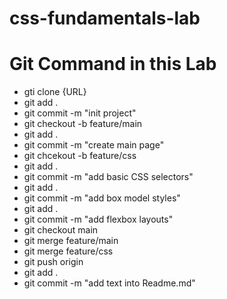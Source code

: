 # css-fundamentals-lab

# Git Command in this Lab
- gti clone {URL}
- git add .
- git commit -m "init project"
- git checkout -b feature/main
- git add .
- git commit -m "create main page"
- git chcekout -b feature/css
- git add .
- git commit -m "add basic CSS selectors"
- git add .
- git commit -m "add box model styles"
- git add .
- git commit -m "add flexbox layouts"
- git checkout main
- git merge feature/main
- git merge feature/css
- git push origin
- git add .
- git commit -m "add text into Readme.md"